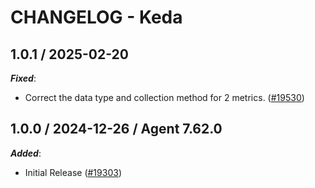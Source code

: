 # CHANGELOG - Keda

<!-- towncrier release notes start -->

## 1.0.1 / 2025-02-20

***Fixed***:

* Correct the data type and collection method for 2 metrics. ([#19530](https://github.com/DataDog/integrations-core/pull/19530))

## 1.0.0 / 2024-12-26 / Agent 7.62.0

***Added***:

* Initial Release ([#19303](https://github.com/DataDog/integrations-core/pull/19303))
